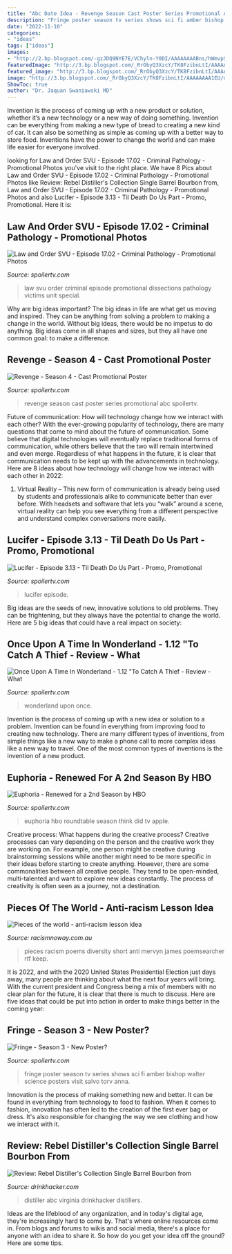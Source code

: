```yaml
---
title: "Abc Date Idea - Revenge Season Cast Poster Series Promotional Abc Spoilertv"
description: "Fringe poster season tv series shows sci fi amber bishop walter science posters visit salvo torv anna"
date: "2022-11-10"
categories:
- "ideas"
tags: ["ideas"]
images:
- "http://2.bp.blogspot.com/-gzJDQ9NYE7E/VChyln-Y0DI/AAAAAAAABns/hWmvpSUcf00/s1600/revenge-s04poster%2B[www.imagesplitter.net].jpeg"
featuredImage: "http://3.bp.blogspot.com/_RrObyQ3XzcY/TK8FzibnLtI/AAAAAAAA1EU/dOLYlWB4Uuo/s640/Poster.jpg"
featured_image: "http://3.bp.blogspot.com/_RrObyQ3XzcY/TK8FzibnLtI/AAAAAAAA1EU/dOLYlWB4Uuo/s640/Poster.jpg"
image: "http://3.bp.blogspot.com/_RrObyQ3XzcY/TK8FzibnLtI/AAAAAAAA1EU/dOLYlWB4Uuo/s640/Poster.jpg"
ShowToc: true
author: "Dr. Jaquan Swaniawski MD"
---
```



Invention is the process of coming up with a new product or solution, whether it’s a new technology or a new way of doing something. Invention can be everything from making a new type of bread to creating a new kind of car. It can also be something as simple as coming up with a better way to store food. Inventions have the power to change the world and can make life easier for everyone involved.

	

		
looking for Law and Order SVU - Episode 17.02 - Criminal Pathology - Promotional Photos you've visit to the right place. We have 8 Pics about Law and Order SVU - Episode 17.02 - Criminal Pathology - Promotional Photos like Review: Rebel Distiller&#039;s Collection Single Barrel Bourbon from, Law and Order SVU - Episode 17.02 - Criminal Pathology - Promotional Photos and also Lucifer - Episode 3.13 - Til Death Do Us Part - Promo, Promotional. Here it is:
		
    
## Law And Order SVU - Episode 17.02 - Criminal Pathology - Promotional Photos

<img loading=lazy src="http://2.bp.blogspot.com/-MAmAYGRmPyg/VeXBjDBn8GI/AAAAAAAAEWw/v1Y2UroyB6A/s1600/NUP_168925_0237.JPG" onerror="this.onerror=null;this.src='https://tse2.mm.bing.net/th?id=OIP.t7D13Dz0RU-y6synaj7LMQHaE8&amp;pid=15.1';" alt="Law and Order SVU - Episode 17.02 - Criminal Pathology - Promotional Photos">

_Source: spoilertv.com_

>law svu order criminal episode promotional dissections pathology victims unit special. 

	

Why are big ideas important?
The big ideas in life are what get us moving and inspired. They can be anything from solving a problem to making a change in the world. Without big ideas, there would be no impetus to do anything. Big ideas come in all shapes and sizes, but they all have one common goal: to make a difference.

    
## Revenge - Season 4 - Cast Promotional Poster

<img loading=lazy src="http://2.bp.blogspot.com/-gzJDQ9NYE7E/VChyln-Y0DI/AAAAAAAABns/hWmvpSUcf00/s1600/revenge-s04poster%2B[www.imagesplitter.net].jpeg" onerror="this.onerror=null;this.src='https://tse4.mm.bing.net/th?id=OIP.FmC7tq0Ach3tH55-YEa9UwHaDt&amp;pid=15.1';" alt="Revenge - Season 4 - Cast Promotional Poster">

_Source: spoilertv.com_

>revenge season cast poster series promotional abc spoilertv. 

	

Future of communication: How will technology change how we interact with each other?
With the ever-growing popularity of technology, there are many questions that come to mind about the future of communication. Some believe that digital technologies will eventually replace traditional forms of communication, while others believe that the two will remain intertwined and even merge. Regardless of what happens in the future, it is clear that communication needs to be kept up with the advancements in technology. Here are 8 ideas about how technology will change how we interact with each other in 2022: 
1. Virtual Reality – This new form of communication is already being used by students and professionals alike to communicate better than ever before. With headsets and software that lets you “walk” around a scene, virtual reality can help you see everything from a different perspective and understand complex conversations more easily. 


    
## Lucifer - Episode 3.13 - Til Death Do Us Part - Promo, Promotional

<img loading=lazy src="https://2.bp.blogspot.com/-Orqc1RhyWZ4/Wl-gyuUlHKI/AAAAAAACIP0/jysIGhL1YM0mQCxqomR9p4VYAqqPBQahwCLcBGAs/w1200-h630-p-k-no-nu/LUCIFER-309_SCN34_EV0132_f_hires2.jpg" onerror="this.onerror=null;this.src='https://tse4.mm.bing.net/th?id=OIP.yhPTEPLsrpa7Tl63T3EIYwHaD4&amp;pid=15.1';" alt="Lucifer - Episode 3.13 - Til Death Do Us Part - Promo, Promotional">

_Source: spoilertv.com_

>lucifer episode. 

	

Big ideas are the seeds of new, innovative solutions to old problems. They can be frightening, but they always have the potential to change the world. Here are 5 big ideas that could have a real impact on society:

    
## Once Upon A Time In Wonderland - 1.12 &quot;To Catch A Thief - Review - What

<img loading=lazy src="http://3.bp.blogspot.com/-DHvqE-vqox4/UzgkkEu_AvI/AAAAAAAABz0/R3Ra9iO5vig/s1600/wonderlandlogo.jpg" onerror="this.onerror=null;this.src='https://tse4.mm.bing.net/th?id=OIP.6GF7Fnklxro2fXLDE3SSLgHaDJ&amp;pid=15.1';" alt="Once Upon A Time In Wonderland - 1.12 &quot;To Catch A Thief - Review - What">

_Source: spoilertv.com_

>wonderland upon once. 

	

Invention is the process of coming up with a new idea or solution to a problem. Invention can be found in everything from improving food to creating new technology. There are many different types of inventions, from simple things like a new way to make a phone call to more complex ideas like a new way to travel. One of the most common types of inventions is the invention of a new product.

    
## Euphoria - Renewed For A 2nd Season By HBO

<img loading=lazy src="https://lh4.googleusercontent.com/proxy/_U2qEU792G5dad3A9UuIm88RjYlNzC5auoQUXRaQ_a7bjzBhPp_xuzW1vhL7dqFjsRMqfPmNC94mMbe9MsLH4PmWFisQELW3lBnO0OGvy8M4hdLz0H1NZHO16GhdKWsa=w1200-h630-p-k-no-nu" onerror="this.onerror=null;this.src='https://tse4.mm.bing.net/th?id=OIP.1B6ieM5hERePYAY8g3_cvgHaEK&amp;pid=15.1';" alt="Euphoria - Renewed for a 2nd Season by HBO">

_Source: spoilertv.com_

>euphoria hbo roundtable season think did tv apple. 

	

Creative process: What happens during the creative process?
Creative processes can vary depending on the person and the creative work they are working on. For example, one person might be creative during brainstorming sessions while another might need to be more specific in their ideas before starting to create anything. However, there are some commonalities between all creative people. They tend to be open-minded, multi-talented and want to explore new ideas constantly. The process of creativity is often seen as a journey, not a destination.

    
## Pieces Of The World - Anti-racism Lesson Idea

<img loading=lazy src="http://racismnoway.com.au/wp-content/uploads/2016/03/PiecesoftheWorldStimulus.jpg" onerror="this.onerror=null;this.src='https://tse2.mm.bing.net/th?id=OIP.fdsC_6_sFljkXgIzi8vwrgHaJ9&amp;pid=15.1';" alt="Pieces of the world - anti-racism lesson idea">

_Source: racismnoway.com.au_

>pieces racism poems diversity short anti mervyn james poemsearcher rtf keep. 

	

It is 2022, and with the 2020 United States Presidential Election just days away, many people are thinking about what the next four years will bring. With the current president and Congress being a mix of members with no clear plan for the future, it is clear that there is much to discuss. Here are five ideas that could be put into action in order to make things better in the coming year: 

    
## Fringe - Season 3 - New Poster?

<img loading=lazy src="http://3.bp.blogspot.com/_RrObyQ3XzcY/TK8FzibnLtI/AAAAAAAA1EU/dOLYlWB4Uuo/s640/Poster.jpg" onerror="this.onerror=null;this.src='https://tse4.mm.bing.net/th?id=OIP.tp16vH2aG7_fZ0ldqs0r7gAAAA&amp;pid=15.1';" alt="Fringe - Season 3 - New Poster?">

_Source: spoilertv.com_

>fringe poster season tv series shows sci fi amber bishop walter science posters visit salvo torv anna. 

	

Innovation is the process of making something new and better. It can be found in everything from technology to food to fashion. When it comes to fashion, innovation has often led to the creation of the first ever bag or dress. It's also responsible for changing the way we see clothing and how we interact with it.

    
## Review: Rebel Distiller&#039;s Collection Single Barrel Bourbon From

<img loading=lazy src="https://i1.wp.com/drinkhacker.com/wp-content/uploads/2020/09/RebelYellDistillersCollection-scaled-e1600209251674.jpg?fit=650%2C799&amp;ssl=1" onerror="this.onerror=null;this.src='https://tse4.mm.bing.net/th?id=OIP.J9aXYKMiB83lMq2ACMlZggHaJG&amp;pid=15.1';" alt="Review: Rebel Distiller&#039;s Collection Single Barrel Bourbon from">

_Source: drinkhacker.com_

>distiller abc virginia drinkhacker distillers. 

	

Ideas are the lifeblood of any organization, and in today's digital age, they're increasingly hard to come by. That's where online resources come in. From blogs and forums to wikis and social media, there's a place for anyone with an idea to share it. So how do you get your idea off the ground? Here are some tips.

